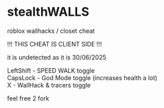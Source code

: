 # stealthWALLS
roblox wallhacks / closet cheat

!!! THIS CHEAT IS CLIENT SIDE !!! 

it is undetected as it is 30/06/2025

LeftShift - SPEED WALK toggle<br>
CapsLock - God Mode toggle (increases health a lot)<br>
X - WallHack & tracers toggle<br>

feel free 2 fork
